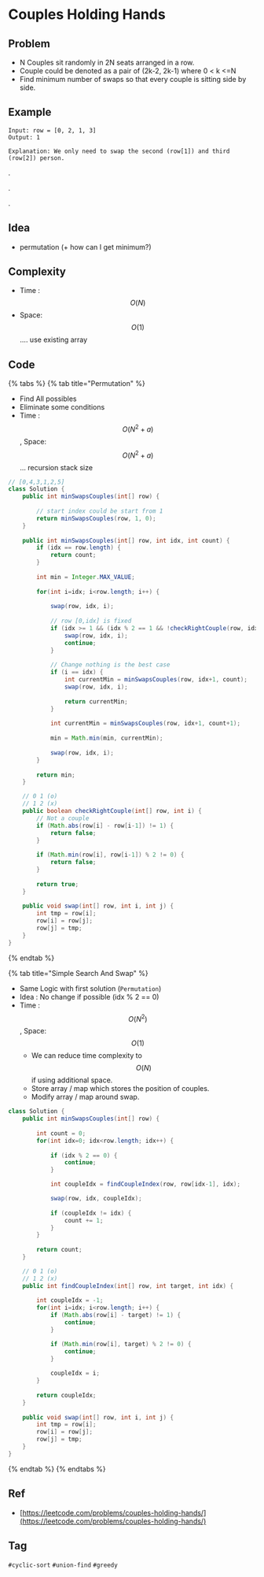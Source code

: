 # Couples Holding Hands

## Problem

* N Couples sit randomly in 2N seats arranged in a row.
* Couple could be denoted as a pair of \(2k-2, 2k-1\) where 0 &lt; k &lt;=N
* Find minimum number of swaps so that every couple is sitting side by side.

## Example

```text
Input: row = [0, 2, 1, 3]
Output: 1

Explanation: We only need to swap the second (row[1]) and third (row[2]) person.
```

.

.

.



## Idea

* permutation \(+ how can I get minimum?\)

## Complexity

* Time : $$O(N)$$ 
* Space: $$O(1)$$ .... use existing array

## Code 

{% tabs %}
{% tab title="Permutation" %}
* Find All possibles
* Eliminate some conditions
* Time : $$O(N^2 + a)$$ , Space: $$O(N^2 + a)$$ ... recursion stack size

```java
// [0,4,3,1,2,5]
class Solution {
    public int minSwapsCouples(int[] row) {
    
        // start index could be start from 1
        return minSwapsCouples(row, 1, 0);
    }
    
    public int minSwapsCouples(int[] row, int idx, int count) {
        if (idx == row.length) {
            return count;
        }
        
        int min = Integer.MAX_VALUE;
        
        for(int i=idx; i<row.length; i++) {
            
            swap(row, idx, i);
            
            // row [0,idx] is fixed
            if (idx >= 1 && (idx % 2 == 1 && !checkRightCouple(row, idx))) {
                swap(row, idx, i);    
                continue;
            }
            
            // Change nothing is the best case
            if (i == idx) {
                int currentMin = minSwapsCouples(row, idx+1, count);
                swap(row, idx, i);        
                
                return currentMin;
            }
                
            int currentMin = minSwapsCouples(row, idx+1, count+1);
            
            min = Math.min(min, currentMin);
            
            swap(row, idx, i);
        }
        
        return min;
    }

    // 0 1 (o)
    // 1 2 (x)
    public boolean checkRightCouple(int[] row, int i) {
        // Not a couple
        if (Math.abs(row[i] - row[i-1]) != 1) {
            return false;    
        }
        
        if (Math.min(row[i], row[i-1]) % 2 != 0) {
            return false;
        }
        
        return true;
    }
    
    public void swap(int[] row, int i, int j) {
        int tmp = row[i];
        row[i] = row[j];
        row[j] = tmp;
    }
}
```
{% endtab %}

{% tab title="Simple Search And Swap" %}
* Same Logic with first solution \(`Permutation`\)
* Idea : No change if possible \(idx % 2 == 0\)
* Time : $$O(N^2)$$ , Space: $$O(1)$$
  * We can reduce time complexity to $$O(N)$$ if using additional space.
  * Store array / map which stores the position of couples.
  * Modify array / map around swap.

```java
class Solution {
    public int minSwapsCouples(int[] row) {
     
        int count = 0;
        for(int idx=0; idx<row.length; idx++) {
            
            if (idx % 2 == 0) {
                continue;
            }

            int coupleIdx = findCoupleIndex(row, row[idx-1], idx);

            swap(row, idx, coupleIdx);
            
            if (coupleIdx != idx) {
                count += 1;   
            }
        }
        
        return count;
    }

    // 0 1 (o)
    // 1 2 (x)
    public int findCoupleIndex(int[] row, int target, int idx) {
        
        int coupleIdx = -1;
        for(int i=idx; i<row.length; i++) {
            if (Math.abs(row[i] - target) != 1) {
                continue;
            }

            if (Math.min(row[i], target) % 2 != 0) {
                continue;
            }
            
            coupleIdx = i;
        }
        
        return coupleIdx;
    }
    
    public void swap(int[] row, int i, int j) {
        int tmp = row[i];
        row[i] = row[j];
        row[j] = tmp;
    }
}
```
{% endtab %}
{% endtabs %}

## Ref

* [https://leetcode.com/problems/couples-holding-hands/](https://leetcode.com/problems/couples-holding-hands/)



## Tag

`#cyclic-sort` `#union-find` `#greedy` 

